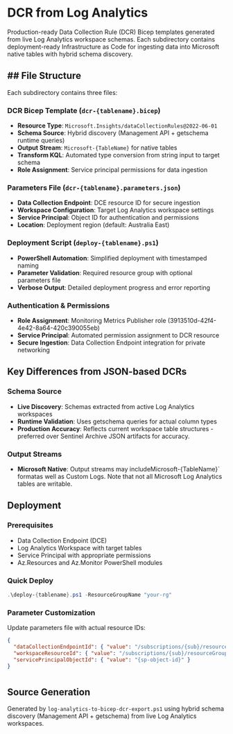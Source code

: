 # DCR from Log Analytics

Production-ready Data Collection Rule (DCR) Bicep templates generated from live Log Analytics workspace schemas. Each subdirectory contains deployment-ready Infrastructure as Code for ingesting data into Microsoft native tables with hybrid schema discovery.

## ## File Structure

Each subdirectory contains three files:

### DCR Bicep Template (`dcr-{tablename}.bicep`)

- **Resource Type**: `Microsoft.Insights/dataCollectionRules@2022-06-01`
- **Schema Source**: Hybrid discovery (Management API + getschema runtime queries)
- **Output Stream**: `Microsoft-{TableName}` for native tables
- **Transform KQL**: Automated type conversion from string input to target schema
- **Role Assignment**: Service principal permissions for data ingestion

### Parameters File (`dcr-{tablename}.parameters.json`)

- **Data Collection Endpoint**: DCE resource ID for secure ingestion
- **Workspace Configuration**: Target Log Analytics workspace settings
- **Service Principal**: Object ID for authentication and permissions
- **Location**: Deployment region (default: Australia East)

### Deployment Script (`deploy-{tablename}.ps1`)

- **PowerShell Automation**: Simplified deployment with timestamped naming
- **Parameter Validation**: Required resource group with optional parameters file
- **Verbose Output**: Detailed deployment progress and error reporting

### Authentication & Permissions

- **Role Assignment**: Monitoring Metrics Publisher role (3913510d-42f4-4e42-8a64-420c390055eb)
- **Service Principal**: Automated permission assignment to DCR resource
- **Secure Ingestion**: Data Collection Endpoint integration for private networking

## Key Differences from JSON-based DCRs

### Schema Source

- **Live Discovery**: Schemas extracted from active Log Analytics workspaces
- **Runtime Validation**: Uses getschema queries for actual column types
- **Production Accuracy**: Reflects current workspace table structures - preferred over Sentinel Archive JSON artifacts for accuracy.

### Output Streams

- **Microsoft Native**: Output streams may includeMicrosoft-{TableName}` formatas well as Custom Logs.  Note that not all Microsoft Log Analytics tables are writable.
  
  

## Deployment

### Prerequisites

- Data Collection Endpoint (DCE)
- Log Analytics Workspace with target tables
- Service Principal with appropriate permissions
- Az.Resources and Az.Monitor PowerShell modules

### Quick Deploy

```powershell
.\deploy-{tablename}.ps1 -ResourceGroupName "your-rg"
```

### Parameter Customization

Update parameters file with actual resource IDs:

```json
{
  "dataCollectionEndpointId": { "value": "/subscriptions/{sub}/resourceGroups/{rg}/providers/Microsoft.Insights/dataCollectionEndpoints/{dce}" },
  "workspaceResourceId": { "value": "/subscriptions/{sub}/resourceGroups/{rg}/providers/Microsoft.OperationalInsights/workspaces/{workspace}" },
  "servicePrincipalObjectId": { "value": "{sp-object-id}" }
}
```

# 

## Source Generation

Generated by `log-analytics-to-bicep-dcr-export.ps1` using hybrid schema discovery (Management API + getschema) from live Log Analytics workspaces.